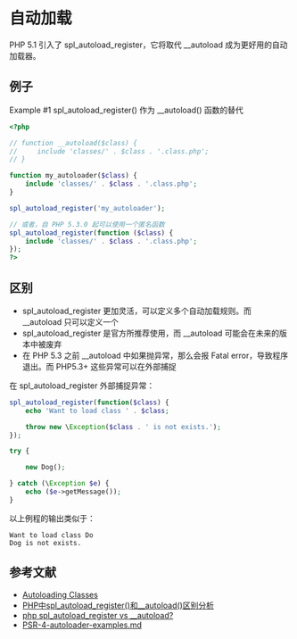# 自动加载

PHP 5.1 引入了 spl_autoload_register，它将取代 __autoload 成为更好用的自动加载器。
 
## 例子

Example #1 spl_autoload_register() 作为 __autoload() 函数的替代

```php
<?php

// function __autoload($class) {
//     include 'classes/' . $class . '.class.php';
// }

function my_autoloader($class) {
    include 'classes/' . $class . '.class.php';
}

spl_autoload_register('my_autoloader');

// 或者，自 PHP 5.3.0 起可以使用一个匿名函数
spl_autoload_register(function ($class) {
    include 'classes/' . $class . '.class.php';
});
?> 
```

## 区别

- spl_autoload_register 更加灵活，可以定义多个自动加载规则。而 __autoload 只可以定义一个
- spl_autoload_register 是官方所推荐使用，而 __autoload 可能会在未来的版本中被废弃
- 在 PHP 5.3 之前 __autoload 中如果抛异常，那么会报 Fatal error，导致程序退出。而 PHP5.3+ 这些异常可以在外部捕捉

在 spl_autoload_register 外部捕捉异常：

```php
spl_autoload_register(function($class) {
    echo 'Want to load class ' . $class;

    throw new \Exception($class . ' is not exists.');
});

try {

    new Dog();

} catch (\Exception $e) {
    echo ($e->getMessage());
}
```

以上例程的输出类似于：

```
Want to load class Do
Dog is not exists.
```

## 参考文献

- [Autoloading Classes](http://www.php.net/manual/en/language.oop5.autoload.php)
- [PHP中spl_autoload_register()和__autoload()区别分析](http://www.jb51.net/article/49984.htm)
- [php spl_autoload_register vs __autoload?](http://stackoverflow.com/questions/6894538/php-spl-autoload-register-vs-autoload)
- [PSR-4-autoloader-examples.md](https://github.com/php-fig/fig-standards/blob/master/accepted/PSR-4-autoloader-examples.md)